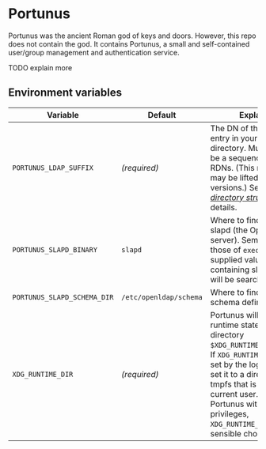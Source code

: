 # Portunus

Portunus was the ancient Roman god of keys and doors. However, this repo does not
contain the god. It contains Portunus, a small and self-contained user/group
management and authentication service.

TODO explain more

## Environment variables

| Variable | Default | Explanation |
| -------- | ------- | ----------- |
| `PORTUNUS_LDAP_SUFFIX` | *(required)* | The DN of the topmost entry in your LDAP directory. Must currently be a sequence of `dc=xxx` RDNs. (This requirement may be lifted in future versions.) See [*LDAP directory structure*](#ldap-directory-structure) for details. |
| `PORTUNUS_SLAPD_BINARY` | `slapd` | Where to find the binary of slapd (the OpenLDAP server). Semantics match those of `execvp(3)`: If the supplied value is not a path containing slashes, `$PATH` will be searched for it. |
| `PORTUNUS_SLAPD_SCHEMA_DIR` | `/etc/openldap/schema` | Where to find OpenLDAP's schema definitions. |
| `XDG_RUNTIME_DIR` | *(required)* | Portunus will store all runtime state in the directory `$XDG_RUNTIME_DIR/portunus`. If `XDG_RUNTIME_DIR` is not set by the login manager, set it to a directory on a tmpfs that is writable by the current user. When starting Portunus with root privileges, `XDG_RUNTIME_DIR=/run` is a sensible choice. |
